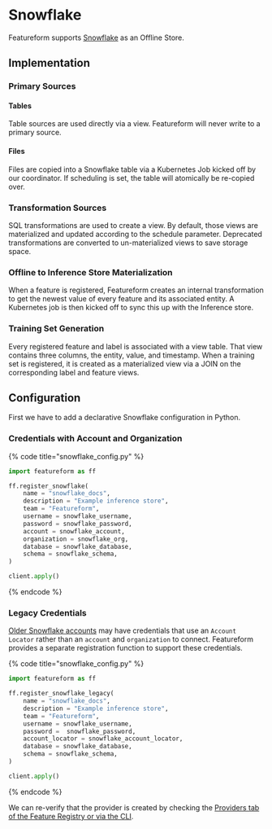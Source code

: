 # Snowflake

Featureform supports [Snowflake](https://www.snowflake.com/) as an Offline Store.

## Implementation <a href="#implementation" id="implementation"></a>

### Primary Sources

#### Tables

Table sources are used directly via a view. Featureform will never write to a primary source.

#### Files

Files are copied into a Snowflake table via a Kubernetes Job kicked off by our coordinator. If scheduling is set, the table will atomically be re-copied over.

### Transformation Sources

SQL transformations are used to create a view. By default, those views are materialized and updated according to the schedule parameter. Deprecated transformations are converted to un-materialized views to save storage space.

### Offline to Inference Store Materialization

When a feature is registered, Featureform creates an internal transformation to get the newest value of every feature and its associated entity. A Kubernetes job is then kicked off to sync this up with the Inference store.

### Training Set Generation

Every registered feature and label is associated with a view table. That view contains three columns, the entity, value, and timestamp. When a training set is registered, it is created as a materialized view via a JOIN on the corresponding label and feature views.

## Configuration <a href="#configuration" id="configuration"></a>

First we have to add a declarative Snowflake configuration in Python.

### Credentials with Account and Organization

{% code title="snowflake_config.py" %}

```python
import featureform as ff

ff.register_snowflake(
    name = "snowflake_docs",
    description = "Example inference store",
    team = "Featureform",
    username = snowflake_username,
    password = snowflake_password,
    account = snowflake_account,
    organization = snowflake_org,
    database = snowflake_database,
    schema = snowflake_schema,
)

client.apply()
```

{% endcode %}

### Legacy Credentials

[Older Snowflake accounts](https://docs.snowflake.com/en/user-guide/admin-account-identifier.html#using-an-account-locator-as-an-identifier) may have credentials that use an `Account Locator` rather than
an `account` and `organization` to connect. Featureform provides a separate registration
function to support these credentials.

{% code title="snowflake_config.py" %}

```python
import featureform as ff

ff.register_snowflake_legacy(
    name = "snowflake_docs",
    description = "Example inference store",
    team = "Featureform",
    username = snowflake_username,
    password =  snowflake_password,
    account_locator = snowflake_account_locator,
    database = snowflake_database,
    schema = snowflake_schema,
)

client.apply()
```

{% endcode %}

We can re-verify that the provider is created by checking the [Providers tab of the Feature Registry or via the CLI](../getting-started/search/monitor-discovery-feature-registry-ui-cli.md).
